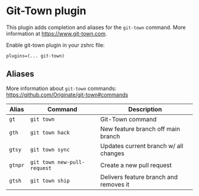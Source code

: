 # Git-Town plugin

This plugin adds completion and aliases for the `git-town` command. More information
at https://www.git-town.com.

Enable git-town plugin in your zshrc file:
```
plugins=(... git-town)
```

## Aliases

More information about `git-town` commands:
https://github.com/Originate/git-town#commands

| Alias   | Command                    | Description                            |
|---------|----------------------------|----------------------------------------|
| `gt`    | `git town`                 | Git-Town command                       |
| `gth`   | `git town hack`            | New feature branch off main branch     |
| `gtsy`  | `git town sync`            | Updates current branch w/ all changes  |
| `gtnpr` | `git town new-pull-request`| Create a new pull request              |
| `gtsh`  | `git town ship`            | Delivers feature branch and removes it |
